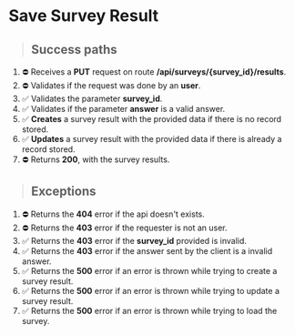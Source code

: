 # Save Survey Result

> ## Success paths

1. ⛔ Receives a **PUT** request on route **/api/surveys/{survey_id}/results**.
2. ⛔ Validates if the request was done by an **user**.
3. ✅ Validates the parameter **survey_id**.
4. ✅ Validates if the parameter **answer**  is a valid answer.
5. ✅ **Creates** a survey result with the provided data if there is no record stored.
6. ✅ **Updates** a survey result with the provided data if there is already a record stored.
7. ⛔ Returns **200**, with the survey results.

> ## Exceptions

1. ⛔ Returns the **404** error if the api doesn't exists.
2. ⛔ Returns the **403** error if the requester is not an user.
3. ✅ Returns the **403** error if the **survey_id** provided is invalid.
4. ✅ Returns the **403** error if the answer sent by the client is a invalid answer.
5. ✅ Returns the **500** error if an error is thrown while trying to create a survey result.
6. ✅ Returns the **500** error if an error is thrown while trying to update a survey result.
7. ✅ Returns the **500** error if an error is thrown while trying to load the survey.


